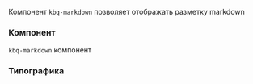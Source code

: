 Компонент `kbq-markdown` позволяет отображать разметку markdown

### Компонент

`kbq-markdown` компонент

<!-- example(markdown-overview) -->

### Типографика

<!-- example(markdown-typography) -->
